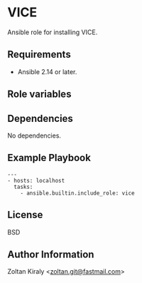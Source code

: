 VICE
====

Ansible role for installing VICE.

Requirements
------------

- Ansible 2.14 or later.

Role variables
--------------

Dependencies
------------

No dependencies.

Example Playbook
----------------

```
---
- hosts: localhost
  tasks:
    - ansible.builtin.include_role: vice
```

License
-------

BSD

Author Information
------------------

Zoltan Kiraly &lt;zoltan.git@fastmail.com&gt;
